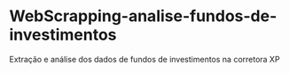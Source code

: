 # WebScrapping-analise-fundos-de-investimentos
Extração e análise dos dados de fundos de investimentos na corretora XP
